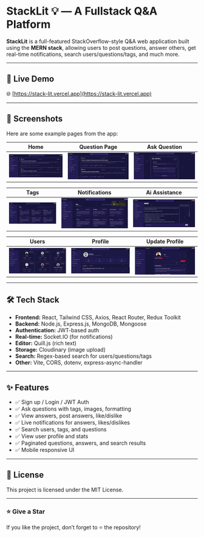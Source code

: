 # StackLit 💡 — A Fullstack Q&A Platform

**StackLit** is a full-featured StackOverflow-style Q&A web application built using the **MERN stack**, allowing users to post questions, answer others, get real-time notifications, search users/questions/tags, and much more.

---

## 🚀 Live Demo

🌐 [https://stack-lit.vercel.app](https://stack-lit.vercel.app)

---

## 📸 Screenshots

Here are some example pages from the app:

| Home | Question Page | Ask Question |
|------|---------------|----------|
| ![](./Backend/public/screenshots/home.png) | ![](./Backend/public/screenshots/unanswered_questions.png) | ![](./Backend/public/screenshots/question.png) |

| Tags | Notifications | Ai Assistance |
|------|---------------|------|
| ![](./Backend/public/screenshots/tags.png) | ![](./Backend/public/screenshots/notification.png) | ![](./Backend/public/screenshots/ai_assistance.png) |

| Users | Profile | Update Profile |
|--------|---------|-------------|
| ![](./Backend/public/screenshots/users.png) | ![](./Backend/public/screenshots/profile.png) | ![](./Backend/public/screenshots/update_profile.png) |


---

## 🛠️ Tech Stack

- **Frontend:** React, Tailwind CSS, Axios, React Router, Redux Toolkit
- **Backend:** Node.js, Express.js, MongoDB, Mongoose
- **Authentication:** JWT-based auth
- **Real-time:** Socket.IO (for notifications)
- **Editor:** Quill.js (rich text)
- **Storage:** Cloudinary (image upload)
- **Search:** Regex-based search for users/questions/tags
- **Other:** Vite, CORS, dotenv, express-async-handler

---

## ✨ Features

- ✅ Sign up / Login / JWT Auth
- ✅ Ask questions with tags, images, formatting
- ✅ View answers, post answers, like/dislike
- ✅ Live notifications for answers, likes/dislikes
- ✅ Search users, tags, and questions
- ✅ View user profile and stats
- ✅ Paginated questions, answers, and search results
- ✅ Mobile responsive UI

---


## 📄 License

This project is licensed under the MIT License.

---

### ⭐ Give a Star

If you like the project, don’t forget to ⭐ the repository!
